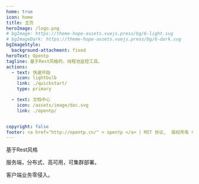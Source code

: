 ```yaml
---
home: true
icon: home
title: 主页
heroImage: /logo.png
# bgImage: https://theme-hope-assets.vuejs.press/bg/6-light.svg
# bgImageDark: https://theme-hope-assets.vuejs.press/bg/6-dark.svg
bgImageStyle:
  background-attachment: fixed
heroText: Opentp
tagline: 基于Rest风格的，线程池监控工具。
actions:
  - text: 快速开始
    icon: lightbulb
    link: ./quickstart/
    type: primary

  - text: 文档中心
    icon: /assets/image/doc.svg
    link: ./opentp/


copyright: false
footer: <a href="http://opentp.cn/" > opentp </a> | MIT 协议,  版权所有 © 2020 - 2024 zhanggong | <a href="https://beian.miit.gov.cn/" target="_blank"> 豫ICP备2024059261号-1 </a> | <a href="https://beian.mps.gov.cn/#/query/webSearch?code=41010202003313" rel="noreferrer" target="_blank">豫公网安备41010202003313</a>
---
```


基于Rest风格

服务端，分布式、高可用，可集群部署。

客户端业务零侵入。